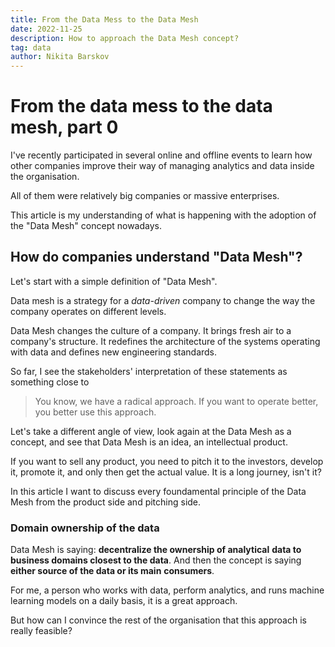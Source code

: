 ```yaml
---
title: From the Data Mess to the Data Mesh
date: 2022-11-25
description: How to approach the Data Mesh concept?
tag: data
author: Nikita Barskov
---
```


# From the data mess to the data mesh, part 0

I've recently participated in several online and offline events
to learn how other companies improve their way of managing analytics
and data inside the organisation.

All of them were relatively big companies or massive enterprises.

This article is my understanding of what is happening
with the adoption of the "Data Mesh" concept nowadays.

## How do companies understand "Data Mesh"?

Let's start with a simple definition of "Data Mesh".

Data mesh is a strategy for a *data-driven* company
to change the way the company operates on different levels.

Data Mesh changes the culture of a company. It brings fresh
air to a company's structure. It redefines the architecture of
the systems operating with data and defines
new engineering standards.

So far, I see the stakeholders' interpretation of these statements
as something close to

> You know, we have a radical approach.
> If you want to operate better,
> you better use this approach.

Let's take a different angle of view, look again at the Data Mesh
as a concept, and see that Data Mesh is an idea,
an intellectual product.

If you want to sell any product, you need to pitch it
to the investors, develop it, promote it, and only
then get the actual value. It is a long journey, isn't it?

In this article I want to discuss every foundamental principle
of the Data Mesh from the product side and pitching side.

### Domain ownership of the data

Data Mesh is saying: **decentralize the ownership of analytical**
**data to business domains closest to the data**. And then
the concept is saying **either source of the data or its main**
**consumers**.

For me, a person who works with data, perform analytics, and
runs machine learning models on a daily basis, it is a great
approach.

But how can I convince the rest of the organisation that this
approach is really feasible?


